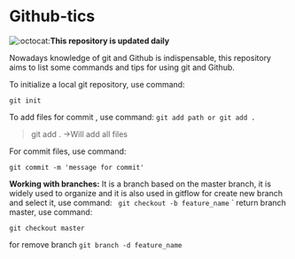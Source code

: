 # Github-tics

![:octocat:](https://github.githubassets.com/images/icons/emoji/octocat.png ":octocat:")**This repository is updated daily**

Nowadays knowledge of git and Github is indispensable, this repository aims to list some commands and tips for using git and Github.

To initialize a local git repository, use command:

`
git init
`

To add files for commit , use command:
`
git add path
or
git add .
`

> git add .  ->Will add all files

For commit files, use command:

`
git commit -m 'message for commit'
`

**Working with branches:**
It is a branch based on the master branch, it is widely used to organize and it is also used in gitflow
for create new branch and select it, use command:
`
git checkout -b feature_name`
`
return branch master, use command:

`
git checkout master
`

for remove branch
`
git branch -d feature_name
`



